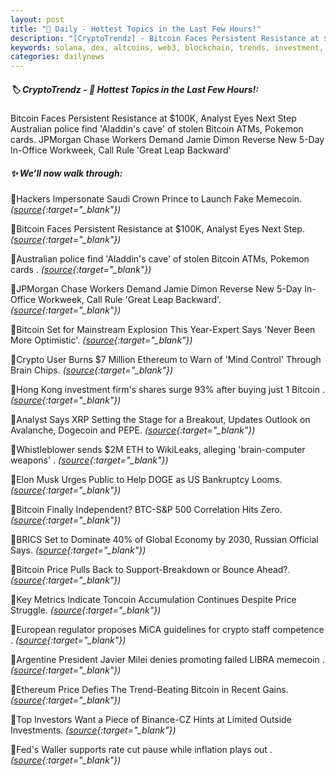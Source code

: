 ```yaml
---
layout: post
title: "🌅 Daily - Hottest Topics in the Last Few Hours!"
description: "[CryptoTrendz] - Bitcoin Faces Persistent Resistance at $100K, Analyst Eyes Next Step Australian police find 'Aladdin's cave' of stolen Bitcoin ATMs, Pokemon cards. JPMorgan Chase Workers Demand Jamie Dimon Reverse New 5-Day In-Office Workweek, Call Rule 'Great Leap Backward'"
keywords: solana, dex, altcoins, web3, blockchain, trends, investment, cryptocurrency, etheruem
categories: dailynews
---
```


##### 🏷️ CryptoTrendz - 📌 *Hottest Topics in the Last Few Hours!:*

Bitcoin Faces Persistent Resistance at $100K, Analyst Eyes Next Step Australian police find 'Aladdin's cave' of stolen Bitcoin ATMs, Pokemon cards. JPMorgan Chase Workers Demand Jamie Dimon Reverse New 5-Day In-Office Workweek, Call Rule 'Great Leap Backward'

##### ✨ *We’ll now walk through:*


🔹Hackers Impersonate Saudi Crown Prince to Launch Fake Memecoin. *([source](https://s.avyag.com/kpzo){:target="_blank"})*

🔹Bitcoin Faces Persistent Resistance at $100K, Analyst Eyes Next Step. *([source](https://s.avyag.com/1m5c){:target="_blank"})*

🔹Australian police find 'Aladdin's cave' of stolen Bitcoin ATMs, Pokemon cards . *([source](https://s.avyag.com/y3d7){:target="_blank"})*

🔹JPMorgan Chase Workers Demand Jamie Dimon Reverse New 5-Day In-Office Workweek, Call Rule 'Great Leap Backward'. *([source](https://s.avyag.com/cxwa){:target="_blank"})*

🔹Bitcoin Set for Mainstream Explosion This Year-Expert Says 'Never Been More Optimistic'. *([source](https://s.avyag.com/hnsn){:target="_blank"})*

🔹Crypto User Burns $7 Million Ethereum to Warn of 'Mind Control' Through Brain Chips. *([source](https://s.avyag.com/534y){:target="_blank"})*

🔹Hong Kong investment firm's shares surge 93% after buying just 1 Bitcoin . *([source](https://s.avyag.com/iqo2){:target="_blank"})*

🔹Analyst Says XRP Setting the Stage for a Breakout, Updates Outlook on Avalanche, Dogecoin and PEPE. *([source](https://s.avyag.com/6ime){:target="_blank"})*

🔹Whistleblower sends $2M ETH to WikiLeaks, alleging 'brain-computer weapons' . *([source](https://s.avyag.com/uify){:target="_blank"})*

🔹Elon Musk Urges Public to Help DOGE as US Bankruptcy Looms. *([source](https://s.avyag.com/v6ly){:target="_blank"})*

🔹Bitcoin Finally Independent? BTC-S&P 500 Correlation Hits Zero. *([source](https://s.avyag.com/6xqd){:target="_blank"})*

🔹BRICS Set to Dominate 40% of Global Economy by 2030, Russian Official Says. *([source](https://s.avyag.com/5jyo){:target="_blank"})*

🔹Bitcoin Price Pulls Back to Support-Breakdown or Bounce Ahead?. *([source](https://s.avyag.com/zmg6){:target="_blank"})*

🔹Key Metrics Indicate Toncoin Accumulation Continues Despite Price Struggle. *([source](https://s.avyag.com/muga){:target="_blank"})*

🔹European regulator proposes MiCA guidelines for crypto staff competence . *([source](https://s.avyag.com/t9wr){:target="_blank"})*

🔹Argentine President Javier Milei denies promoting failed LIBRA memecoin . *([source](https://s.avyag.com/i7v3){:target="_blank"})*

🔹Ethereum Price Defies The Trend-Beating Bitcoin in Recent Gains. *([source](https://s.avyag.com/kyag){:target="_blank"})*

🔹Top Investors Want a Piece of Binance-CZ Hints at Limited Outside Investments. *([source](https://s.avyag.com/hgbf){:target="_blank"})*

🔹Fed's Waller supports rate cut pause while inflation plays out . *([source](https://s.avyag.com/uoat){:target="_blank"})*
